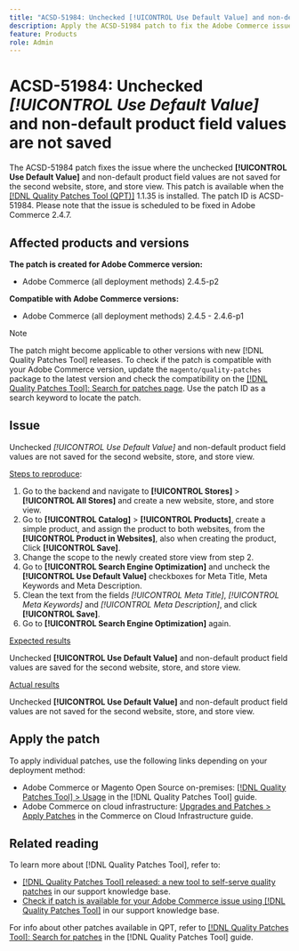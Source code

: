 ```yaml
---
title: "ACSD-51984: Unchecked [!UICONTROL Use Default Value] and non-default product field values are not saved for the second website, store, and store view"
description: Apply the ACSD-51984 patch to fix the Adobe Commerce issue where the unchecked [!UICONTROL Use Default Value] and non-default product field values are not saved for the second website, store, and store view.
feature: Products
role: Admin
---
```

# ACSD-51984: Unchecked *[!UICONTROL Use Default Value]* and non-default product field values are not saved 

The ACSD-51984 patch fixes the issue where the unchecked **[!UICONTROL Use Default Value]** and non-default product field values are not saved for the second website, store, and store view. This patch is available when the [[!DNL Quality Patches Tool (QPT)]](/help/announcements/adobe-commerce-announcements/magento-quality-patches-released-new-tool-to-self-serve-quality-patches.md) 1.1.35 is installed. The patch ID is ACSD-51984. Please note that the issue is scheduled to be fixed in Adobe Commerce 2.4.7.

## Affected products and versions

**The patch is created for Adobe Commerce version:**

* Adobe Commerce (all deployment methods) 2.4.5-p2

**Compatible with Adobe Commerce versions:**

* Adobe Commerce (all deployment methods) 2.4.5 - 2.4.6-p1

>[!NOTE]
>
>The patch might become applicable to other versions with new [!DNL Quality Patches Tool] releases. To check if the patch is compatible with your Adobe Commerce version, update the `magento/quality-patches` package to the latest version and check the compatibility on the [[!DNL Quality Patches Tool]: Search for patches page](https://experienceleague.adobe.com/tools/commerce-quality-patches/index.html). Use the patch ID as a search keyword to locate the patch.

## Issue

Unchecked *[!UICONTROL Use Default Value]* and non-default product field values are not saved for the second website, store, and store view.

<u>Steps to reproduce</u>:

1. Go to the backend and navigate to **[!UICONTROL Stores]** > **[!UICONTROL All Stores]** and create a new website, store, and store view.
1. Go to **[!UICONTROL Catalog]** > **[!UICONTROL Products]**, create a simple product, and assign the product to both websites, from the **[!UICONTROL Product in Websites]**, also when creating the product, Click **[!UICONTROL Save]**.
1. Change the scope to the newly created store view from step 2.
1. Go to **[!UICONTROL Search Engine Optimization]** and uncheck the **[!UICONTROL Use Default Value]** checkboxes for Meta Title, Meta Keywords and Meta Description.
1. Clean the text from the fields *[!UICONTROL Meta Title]*, *[!UICONTROL Meta Keywords]* and *[!UICONTROL Meta Description]*, and click **[!UICONTROL Save]**.
1. Go to **[!UICONTROL Search Engine Optimization]** again.

<u>Expected results</u>

Unchecked **[!UICONTROL Use Default Value]** and non-default product field values are saved for the second website, store, and store view.

<u>Actual results</u>

Unchecked **[!UICONTROL Use Default Value]** and non-default product field values are not saved for the second website, store, and store view.

## Apply the patch

To apply individual patches, use the following links depending on your deployment method:

* Adobe Commerce or Magento Open Source on-premises: [[!DNL Quality Patches Tool] > Usage](<https://experienceleague.adobe.com/docs/commerce-operations/tools/quality-patches-tool/usage.html>) in the [!DNL Quality Patches Tool] guide.
* Adobe Commerce on cloud infrastructure: [Upgrades and Patches > Apply Patches](https://experienceleague.adobe.com/docs/commerce-cloud-service/user-guide/develop/upgrade/apply-patches.html) in the Commerce on Cloud Infrastructure guide.

## Related reading

To learn more about [!DNL Quality Patches Tool], refer to:

* [[!DNL Quality Patches Tool] released: a new tool to self-serve quality patches](/help/announcements/adobe-commerce-announcements/magento-quality-patches-released-new-tool-to-self-serve-quality-patches.md) in our support knowledge base.
* [Check if patch is available for your Adobe Commerce issue using [!DNL Quality Patches Tool]](/help/support-tools/patches-available-in-qpt-tool/check-patch-for-magento-issue-with-magento-quality-patches.md) in our support knowledge base.

For info about other patches available in QPT, refer to [[!DNL Quality Patches Tool]: Search for patches](<https://experienceleague.adobe.com/tools/commerce-quality-patches/index.html>) in the [!DNL Quality Patches Tool] guide.